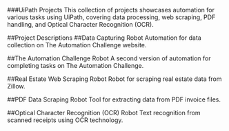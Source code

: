 ###UiPath Projects
This collection of projects showcases automation for various tasks using UiPath, covering data processing, web scraping, PDF handling, and Optical Character Recognition (OCR).

##Project Descriptions
##Data Capturing Robot
Automation for data collection on The Automation Challenge website.

##The Automation Challenge Robot
A second version of automation for completing tasks on The Automation Challenge.

##Real Estate Web Scraping Robot
Robot for scraping real estate data from Zillow.

##PDF Data Scraping Robot
Tool for extracting data from PDF invoice files.

##Optical Character Recognition (OCR) Robot
Text recognition from scanned receipts using OCR technology.

